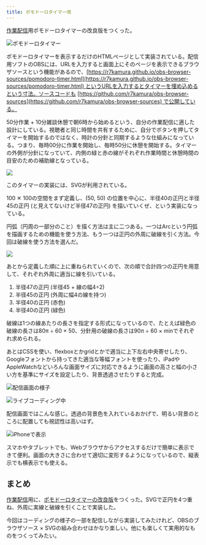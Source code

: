 ```yaml
---
title: ポモドーロタイマー改
---
```

[作業配信](https://www.youtube.com/c/r7kamura)用ポモドーロタイマーの改良版をつくった。

![](https://lh5.googleusercontent.com/ZXIuOZlw56PwPOUoMyOJYLBw5fnOAXwEUy-eq1KjoL0aXI4iOr3sKXCskMWLBwsY0uiavVtB8HNc0isMxVTKA-DIdnF6e3V7AUvvHqp7gPHS_TsQqBwG-EVa1dHEkvvJBkpwe34F7IUd_KQmWgdJ_zsNT_SxJGk-7vwFGoLQ28LJGZ9OsPcYYhcT9zxe4Q "ポモドーロタイマー")

ポモドーロタイマーを表示するだけのHTMLページとして実装されている。配信用ソフトのOBSには、URLを入力すると画面上にそのページを表示できるブラウザソースという機能があるので、[https://r7kamura.github.io/obs-browser-sources/pomodoro-timer.html](https://r7kamura.github.io/obs-browser-sources/pomodoro-timer.html) というURLを入力するとタイマーを埋め込めるという寸法。ソースコードも [https://github.com/r7kamura/obs-browser-sources](https://github.com/r7kamura/obs-browser-sources) で公開している。

50分作業 + 10分雑談休憩で朝6時から始めるという、自分の作業配信に適した設計にしている。視聴者と同じ時間を共有するために、自分でボタンを押してタイマーを開始するのではなく、時計の分針と同期するような仕組みになっている。つまり、毎時00分に作業を開始し、毎時50分に休憩を開始する。タイマーの外側が分針になっていて、内側の緑と赤の線がそれぞれ作業時間と休憩時間の目安のための補助線となっている。

![](https://lh4.googleusercontent.com/OC9mawlM72B5NCFSD63wGpyDwRBvUkx4qI8v0mtkOAKT2LhsIgmPFxHA3_9cFE5zHSnnl0qb6pTnsNjYqBYLvhJv6Pbef_Lu613l6t1HiKZL_Axw6wvcIdcbhZrdXLfjHEl62WlekM2ldxWASW8lLQjKkjbKIbG4ImqhKsSGODw0_Su1nO9pah_uB_QMSw)

このタイマーの実装には、SVGが利用されている。

100 ✕ 100の空間をまず定義し、(50, 50) の位置を中心に、半径40の正円と半径45の正円 (と見えてないけど半径47の正円) を描いていくぜ、という実装になっている。

円弧（円周の一部分のこと）を描く方法は主に二つある。一つはArcという円弧を描画するための機能を使う方法、もう一つは正円の外周に破線を引く方法。今回は破線を使う方法を選んだ。

![](https://lh3.googleusercontent.com/KBldVro8EwYnlIZB5apDGGceqwVEiqDTMS2N7gFQyRP3e4Y0Q6XhHF3pn_5rUTrz2b2RDFch8OjYbzgVRdegpR0UgS31dPVVQFQFMM9YGxpc3I1952WJULtNnOTjTVb5nnzZo1Yqfahw2gn5EJiOwLbF5qZZlYple04lMiJtCSwQrFSw_0hY0nOJaQ5Wnw)

あとから定義した順に上に重ねられていくので、次の順で合計四つの正円を用意して、それぞれ外周に適当に線を引いている。

1.  半径47の正円 (半径45 + 線の幅4÷2)
2.  半径45の正円 (外周に幅4の線を持つ)
3.  半径40の正円 (赤色)
4.  半径40の正円 (緑色)

破線は1つの線あたりの長さを指定する形式になっているので、たとえば緑色の破線の長さは80π ÷ 60 × 50、分針用の破線の長さは90π ÷ 60 × minでそれぞれ求められる。

あとはCSSを使い、flexboxとかgridとかで適当に上下左右中央寄せしたり、Googleフォントから持ってきた適当な等幅フォントを使ったり、iPadやAppleWatchなどいろんな画面サイズに対応できるように画面の高さと幅の小さい方を基準にサイズを設定したり、背景透過させたりすると完成。

![](https://lh4.googleusercontent.com/YIZVeK1d6c0Vq1RktmImJ_RxdyZxlKE0rDLRK6vpn_e9aWzXE5pMCVhOBI33vP4DkxpVVodKzowL8Y1Ogm8YCgz_NX6NgnfAzpyrkZy84djlTk1_kZnAjSlWWMdI7toul1lP0-lL_4HnJFog_l7EFTYEDL8oHa2wqyDKSLk1Nl7n83zBxQp2jDT5tXFp_w "配信画面の様子")

![](https://lh4.googleusercontent.com/yf7PbVjDfgNuLGXMfbvwDID8QtxfUjTPda8ZJZiyA-86hWvJhmyCPUug1wFeEDigPKDfvpU0qUm3IQ2K-R_HDECXLugowv4XCF0yGsgUgWMQf_wX6F5LsFJCANrhHgPfuA6ElWbnlqlxAYJ7n46eVPBNN_kHXn4QNwT0Z1ASRS0cqfIrouqxh2t0W-LTMg "ライブコーディング中")

配信画面ではこんな感じ。透過の背景色を入れているおかげで、明るい背景のところに配置しても視認性は高いはず。

![](https://lh6.googleusercontent.com/Bt77v1o6fmUGrHjBJ4h47Z21pMraNDO1PMb17hgMPSqXr4PMy9QNCfc6Ept5PavmbuwqlHU4ddPW_Ig2bR-VaKmpQTrFhdPPRstfaliPnAgZgXQQIPGTr0iNg8zORBjxID4Bro6vmF8aILG1bABap7bj1G0gvwzdCA2VH2DMnmXjJ7dBfVt0ZmNDjcO1CA "iPhoneで表示")

スマホやタブレットでも、Webブラウザからアクセスするだけで簡単に表示できて便利。画面の大きさに合わせて適切に変形するようになっているので、縦表示でも横表示でも使える。

まとめ
---

[作業配信](https://www.youtube.com/c/r7kamura)用に、[ポモドーロタイマーの改良版](https://github.com/r7kamura/obs-browser-sources)をつくった。SVGで正円を4つ重ね、外周に実線と破線を引くことで実装した。

今回はコーディングの様子の一部を配信しながら実装してみたけれど、OBSのブラウザソース × SVGの組み合わせはかなり楽しい。他にも楽しくて実用的なものをつくってみたい。
